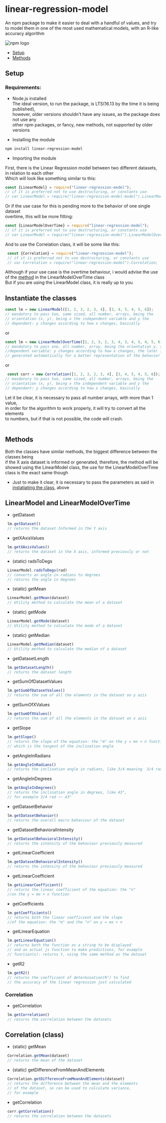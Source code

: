 # linear-regression-model
An npm package to make it easier to deal with a handful of values, and try to model them in one of the most used mathematical models, with an R-like accuracy algorithm

![npm logo](./npmlogo.png)

- [Setup](#setup)
- [Methods](#methods)

## Setup 

### Requirements:
  - Node.js installed<br>
 The ideal version, to run the package, is LTS(16.13 by the time it is being published),<br> however,
 older versions shouldn't have any issues, as the package does not use any <br> other npm packages, or
 fancy, new methods, not supported by older versions
 
  - Installing the module<br>
~~~powershell
npm install linear-regression-model

~~~
  - Importing the module<br>

First, there is the Linear Regression model between two different datasets, in relation to each other<br>
Which will look like something similar to this:
 ~~~ javascript
 const {LinearModel} = require("linear-regression-model");
 // if it is preferred not to use destructuring, or constants use
 // var LinearModel = require("linear-regression-model-model").LinearModel;
 ~~~
Or if the use case for this is pending more to the behavior of one single dataset<br>
overtime, this will be more fitting:
 ~~~ javascript
 const {LinearModelOverTime} = require("linear-regression-model");
 // if it is preferred not to use destructuring, or constants use
 // var LinearModel = require("linear-regression-model").LinearModelOverTime;
 ~~~ 
And to use the Correlation class, it will be some like this: 
~~~ javascript
 const {Correlation} = require("linear-regression-model");
 // if it is preferred not to use destructuring, or constants use
 // var Correlation = require("linear-regression-model").Correlation;
 ~~~ 
Although if your use case is the overtime behaviour, i would advise the use<br>
of the [method](#correlation) in the LinearModelOverTime class<br>
But if you are using the LinearModel class, it is really up to you
## Instantiate the classes
 ~~~ javascript
 const lm = new LinearModel([1, 2, 3, 2, 3, 4], [3, 4, 5, 4, 5, 6]);
 // mandatory to pass two, same sized, all number, arrays, being the 
 // orientation (x, y), being x the independent variable and y the 
 // dependent: y changes according to how x changes, basically
 ~~~ 
 or 
 ~~~ javascript
 const lm = new LinearModelOverTime([1, 2, 3, 2, 3, 4, 3, 4, 5, 4, 5, 6]);
 // mandatory to pass one, all number, array, being the orientation y, the 
 //dependent variable: y changes according to how x changes, the later is 
 // generated automatically for a better representation of the behavior overtime
 ~~~ 
 or 
 ~~~ javascript
  const corr = new Correlation([1, 2, 3, 2, 3, 4], [3, 4, 5, 4, 5, 6]);
 // mandatory to pass two, same sized, all number, arrays, being the 
 // orientation (x, y), being x the independent variable and y the 
 // dependent: y changes according to how x changes, basically
 ~~~ 
 Let it be clear, it is necessary to pass all number arrays, with more than 1 value,<br>
 in order for the algorithm to work properly, it will try to convert all the elements<br>
 to numbers, but if that is not possible, the code will crash.
 <br>
 <br>
 

## Methods
Both the classes have similar methods, the biggest difference between the classes being<br>
if the X axis dataset is informed or generated, therefore, the method will be showed using
the LinearModel class, the use for the LinearModelOverTime class is the exact same though

- Just to make it clear, it is necessary to pass the parameters as said in [instatiating the class](#instantiate-the-classes), above
## LinearModel and LinearModelOverTime
- getDataset
~~~ javascript
 lm.getDataset()
 // returns the dataset Informed in the Y axis
~~~ 

- getXAxisValues
~~~ javascript
 lm.getXAxisValues()
 // returns the dataset in the X axis, informed previously or not
~~~ 
- (static) radsToDegs
~~~ javascript
 LinearModel.radsToDegs(rad)
 // converts an angle in radians to degrees
 // returns the angle in degrees
~~~ 
- (static) getMean
~~~ javascript
 LinearModel.getMean(dataset)
 // Utility method to calculate the mean of a dataset
~~~ 
- (static) getMode
~~~ javascript
 LinearModel.getMode(dataset)
 // Utility method to calculate the mode of a dataset
~~~ 
- (static) getMedian
~~~ javascript
 LinearModel.getMedian(dataset)
 // Utility method to calculate the median of a dataset
~~~ 
- getDatasetLength
~~~ javascript
 lm.getDatasetLength()
 // returns the dataset length
~~~ 
- getSumOfDatasetValues
~~~ javascript
 lm.getSumOfDatasetValues()
 // returns the sum of all the elements in the dataset on y azis
~~~ 
- getSumOfXValues
~~~ javascript
 lm.getSumOfXValues()
 // returns the sum of all the elements in the dataset on x azis
~~~ 
- getSlope
~~~ javascript
 lm.getSlope()
 // returns the slope of the equation: the "m" on the y = mx + n function
 // which is the tangent of the inclination angle
~~~ 
- getAngleInRadians
~~~ javascript
 lm.getAngleInRadians()
 // returns the inclination angle in radians, like 3/4 meaning  3/4 rad
~~~ 
- getAngleInDegrees
~~~ javascript
 lm.getAngleInDegrees()
 // returns the inclination angle in degrees, like 43°, 
 // for example 3/4 rad ~~ 43°
~~~ 
- getDatasetBehavior
~~~ javascript
 lm.getDatasetBehavior()
 // returns the overall macro behaviour of the dataset
~~~ 
- getDatasetBehavioralIntensity
~~~ javascript
 lm.getDatasetBehavioralIntensity()
 // returns the intensity of the behaviour previously measured
~~~ 
- getLinearCoefficient
~~~ javascript
 lm.getDatasetBehavioralIntensity()
 // returns the intensity of the behaviour previously measured
~~~ 
- getLinearCoefficient
~~~ javascript
 lm.getLinearCoefficient()
 // returns the linear coefficient of the equation: the "n" 
 //on the y = mx + n function
~~~ 
- getCoefficients
~~~ javascript
 lm.getCoefficients()
 // returns both the linear coefficient and the slope 
 //of the equation: the "m" and the "n" on y = mx + n
~~~ 
- getLinearEquation
~~~ javascript
 lm.getLinearEquation()
 // returns both the function as a string to be displayed
 // and an actual js function to make predictions, for example
 // function(x): returns Y, using the same method as the dataset
~~~ 
- getR2
~~~ javascript
 lm.getR2()
 // returns the coefficient of determination(R²) to find
 // the accuracy of the linear regression just calculated
~~~ 
### Correlation
- getCorrelation
~~~ javascript
 lm.getCorrelation()
 // returns the correlation between the datasets 
~~~ 

## Correlation (class)
- (static) getMean
~~~ javascript
 Correlation.getMean(dataset)
 // returns the mean of the dataset
~~~ 
- (static) getDifferenceFromMeanAndElements
~~~ javascript
 Correlation.getDifferenceFromMeanAndElements(dataset)
 // returns the difference between the mean and the elements
 // of the dataset, so can be used to calculate variance, 
 // for example
~~~ 
- getCorrelation
~~~ javascript
 corr.getCorrelation()
 // returns the correlation between the datasets 
~~~ 
